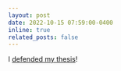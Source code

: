 ```yaml
---
layout: post
date: 2022-10-15 07:59:00-0400
inline: true
related_posts: false
---
```


I [defended my thesis](assets/pdf/AugustDissertation.pdf)!